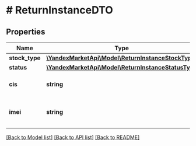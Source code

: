 # # ReturnInstanceDTO

## Properties

Name | Type | Description | Notes
------------ | ------------- | ------------- | -------------
**stock_type** | [**\YandexMarketApi\Model\ReturnInstanceStockType**](ReturnInstanceStockType.md) |  | [optional]
**status** | [**\YandexMarketApi\Model\ReturnInstanceStatusType**](ReturnInstanceStatusType.md) |  | [optional]
**cis** | **string** | Контрольный идентификационный знак | [optional]
**imei** | **string** | Международный идентификатор мобильного оборудования | [optional]

[[Back to Model list]](../../README.md#models) [[Back to API list]](../../README.md#endpoints) [[Back to README]](../../README.md)
